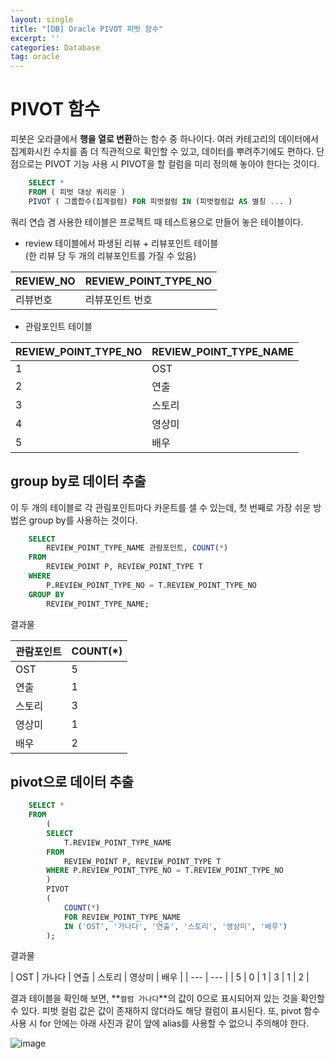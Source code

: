 ```yaml
---
layout: single
title: "[DB] Oracle PIVOT 피벗 함수"
excerpt: ''
categories: Database
tag: oracle
---
```


# PIVOT 함수
피봇은 오라클에서 **행을 열로 변환**하는 함수 중 하나이다. 여러 카테고리의 데이터에서 집계화시킨 수치를 좀 더 직관적으로 확인할 수 있고, 데이터를 뿌려주기에도 편하다. 단점으로는 PIVOT 기능 사용 시 PIVOT을 할 컬럼을 미리 정의해 놓아야 한다는 것이다. 

```sql
    SELECT *
    FROM ( 피벗 대상 쿼리문 )
    PIVOT ( 그룹합수(집계컬럼) FOR 피벗컬럼 IN (피벗컬럼값 AS 별칭 ... )
```

쿼리 연습 겸 사용한 테이블은 프로젝트 때 테스트용으로 만들어 놓은 테이블이다.

- review 테이블에서 파생된 리뷰 + 리뷰포인트 테이블 <br> (한 리뷰 당 두 개의 리뷰포인트를 가질 수 있음)

| REVIEW_NO | REVIEW_POINT_TYPE_NO | 
| --- | --- | 
| 리뷰번호 | 리뷰포인트 번호 | 

- 관람포인트 테이블

| REVIEW_POINT_TYPE_NO | REVIEW_POINT_TYPE_NAME | 
| --- | --- | 
| 1 | OST | 
| 2 | 연출 | 
| 3 | 스토리 | 
| 4 | 영상미 | 
| 5 | 배우 | 

## group by로 데이터 추출
이 두 개의 테이블로 각 관림포인트마다 카운트를 셀 수 있는데, 첫 번째로 가장 쉬운 방법은 group by를 사용하는 것이다.
```sql
    SELECT 
        REVIEW_POINT_TYPE_NAME 관람포인트, COUNT(*)
    FROM 
        REVIEW_POINT P, REVIEW_POINT_TYPE T
    WHERE 
        P.REVIEW_POINT_TYPE_NO = T.REVIEW_POINT_TYPE_NO
    GROUP BY 
        REVIEW_POINT_TYPE_NAME;
```

결과물

| 관람포인트 | COUNT(*) | 
| --- | --- | 
| OST | 5 | 
| 연출 | 1 | 
| 스토리 | 3 | 
| 영상미 | 1 | 
| 배우 | 2 | 

## pivot으로 데이터 추출

```sql
    SELECT *
    FROM 
        (
        SELECT 
            T.REVIEW_POINT_TYPE_NAME
        FROM 
            REVIEW_POINT P, REVIEW_POINT_TYPE T
        WHERE P.REVIEW_POINT_TYPE_NO = T.REVIEW_POINT_TYPE_NO
        )
        PIVOT 
        (
            COUNT(*)
            FOR REVIEW_POINT_TYPE_NAME
            IN ('OST', '가나다', '연출', '스토리', '영상미', '배우')
        );
```

결과물

| OST | 가나다 | 연출 | 스토리 | 영상미 | 배우 | 
| --- | --- | 
| 5 | 0 |  1 | 3 | 1 | 2 |

결과 테이블을 확인해 보면, **`컬럼 가나다`**의 값이 0으로 표시되어져 있는 것을 확인할 수 있다. 피벗 컬럼 값은 값이 존재하지 않더라도 해당 컬럼이 표시된다. 또, pivot 함수 사용 시 for 안에는 아래 사진과 같이 앞에 alias를 사용할 수 없으니 주의해야 한다.

![image](https://user-images.githubusercontent.com/87356533/180635085-338f70d9-7a11-4024-84a5-26a0ff7c96df.png)
